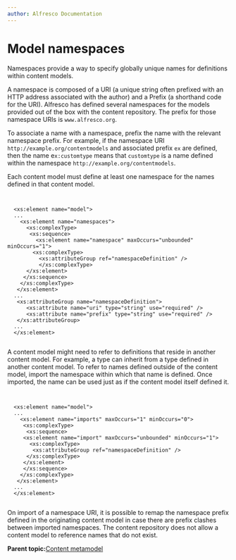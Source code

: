 ```yaml
---
author: Alfresco Documentation
---
```


# Model namespaces

Namespaces provide a way to specify globally unique names for definitions within content models.

A namespace is composed of a URI \(a unique string often prefixed with an HTTP address associated with the author\) and a Prefix \(a shorthand code for the URI\). Alfresco has defined several namespaces for the models provided out of the box with the content repository. The prefix for those namespace URIs is `www.alfresco.org`.

To associate a name with a namespace, prefix the name with the relevant namespace prefix. For example, if the namespace URI `http://example.org/contentmodels` and associated prefix `ex` are defined, then the name e`x:customtype` means that `customtype` is a name defined within the namespace `http://example.org/contentmodels`.

Each content model must define at least one namespace for the names defined in that content model.

```

        
  <xs:element name="model">
  ...
    <xs:element name="namespaces">
      <xs:complexType>
       <xs:sequence>
         <xs:element name="namespace" maxOccurs="unbounded" minOccurs="1">
        <xs:complexType>
          <xs:attributeGroup ref="namespaceDefinition" />
          </xs:complexType>
      </xs:element>
     </xs:sequence>
    </xs:complexType>
   </xs:element>
  ...
   <xs:attributeGroup name="namespaceDefinition">
      <xs:attribute name="uri" type="string" use="required" />
      <xs:attribute name="prefix" type="string" use="required" />
   </xs:attributeGroup>
  ...
  </xs:element>


```

A content model might need to refer to definitions that reside in another content model. For example, a type can inherit from a type defined in another content model. To refer to names defined outside of the content model, import the namespace within which that name is defined. Once imported, the name can be used just as if the content model itself defined it.

```

        
  <xs:element name="model">
  ...
    <xs:element name="imports" maxOccurs="1" minOccurs="0">
     <xs:complexType>
      <xs:sequence>
     <xs:element name="import" maxOccurs="unbounded" minOccurs="1">
       <xs:complexType>
        <xs:attributeGroup ref="namespaceDefinition" />
      </xs:complexType>
     </xs:element>
     </xs:sequence>
    </xs:complexType>
   </xs:element>
  ...
  </xs:element>


```

On import of a namespace URI, it is possible to remap the namespace prefix defined in the originating content model in case there are prefix clashes between imported namespaces. The content repository does not allow a content model to reference names that do not exist.

**Parent topic:**[Content metamodel](../concepts/metadata-model-define.md)

